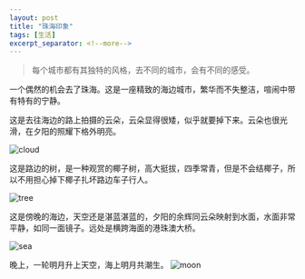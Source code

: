 ```yaml
---
layout: post
title: "珠海印象"
tags: [生活]
excerpt_separator: <!--more-->
---
```


> 每个城市都有其独特的风格，去不同的城市，会有不同的感受。

一个偶然的机会去了珠海。这是一座精致的海边城市，繁华而不失整洁，喧闹中带有特有的宁静。<!--more-->

这是去往海边的路上拍摄的云朵，云朵显得很矮，似乎就要掉下来。云朵也很光滑，在夕阳的照耀下格外明亮。

![cloud](https://cdn.jsdelivr.net/gh/leanfish2011/data@main/img/cloud.jpeg)

这是路边的树，是一种观赏的椰子树，高大挺拔，四季常青，但是不会结椰子，所以不用担心掉下椰子扎坏路边车子行人。

![tree](https://cdn.jsdelivr.net/gh/leanfish2011/data@main/img/tree.jpeg)

这是傍晚的海边，天空还是湛蓝湛蓝的，夕阳的余辉同云朵映射到水面，水面非常平静，如同一面镜子。远处是横跨海面的港珠澳大桥。

![sea](https://cdn.jsdelivr.net/gh/leanfish2011/data@main/img/sea.jpeg)

晚上，一轮明月升上天空，海上明月共潮生。
![moon](https://cdn.jsdelivr.net/gh/leanfish2011/data@main/img/moon.jpeg)